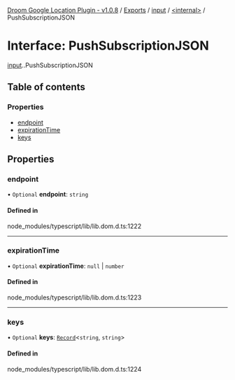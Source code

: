 [Droom Google Location Plugin - v1.0.8](../README.md) / [Exports](../modules.md) / [input](../modules/input.md) / [<internal\>](../modules/input._internal_.md) / PushSubscriptionJSON

# Interface: PushSubscriptionJSON

[input](../modules/input.md).[<internal>](../modules/input._internal_.md).PushSubscriptionJSON

## Table of contents

### Properties

- [endpoint](input._internal_.PushSubscriptionJSON.md#endpoint)
- [expirationTime](input._internal_.PushSubscriptionJSON.md#expirationtime)
- [keys](input._internal_.PushSubscriptionJSON.md#keys)

## Properties

### endpoint

• `Optional` **endpoint**: `string`

#### Defined in

node_modules/typescript/lib/lib.dom.d.ts:1222

___

### expirationTime

• `Optional` **expirationTime**: ``null`` \| `number`

#### Defined in

node_modules/typescript/lib/lib.dom.d.ts:1223

___

### keys

• `Optional` **keys**: [`Record`](../modules/constant._internal_.md#record)<`string`, `string`\>

#### Defined in

node_modules/typescript/lib/lib.dom.d.ts:1224
